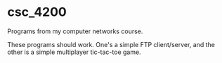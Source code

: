 # csc_4200
Programs from my computer networks course.

These programs should work. One's a simple FTP client/server, and the other is a simple multiplayer tic-tac-toe game.
